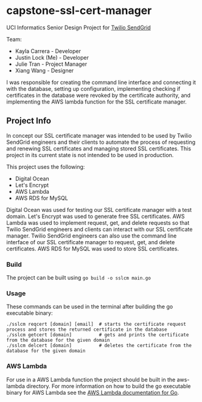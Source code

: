 # capstone-ssl-cert-manager
UCI Informatics Senior Design Project for [Twilio SendGrid](https://www.twilio.com/sendgrid)

Team:
- Kayla Carrera - Developer
- Justin Lock (Me) - Developer
- Julie Tran - Project Manager
- Xiang Wang - Designer

I was responsible for creating the command line interface and connecting it with the database, setting up configuration, implementing checking if certificates in the database were revoked by the certificate authority, and implementing the AWS lambda function for the SSL certificate manager.

## Project Info
In concept our SSL certificate manager was intended to be used by Twilio SendGrid engineers and their clients to automate the process of requesting and renewing SSL certificates and managing stored SSL certificates. This project in its current state is not intended to be used in production.

This project uses the following:
- Digital Ocean
- Let's Encrypt
- AWS Lambda
- AWS RDS for MySQL

Digital Ocean was used for testing our SSL certificate manager with a test domain. Let's Encrypt was used to generate free SSL certificates. AWS Lambda was used to implement request, get, and delete requests so that Twilio SendGrid engineers and clients can interact with our SSL certificate manager. Twilio SendGrid engineers can also use the command line interface of our SSL certificate manager to request, get, and delete certificates. AWS RDS for MySQL was used to store SSL certificates.

### Build
The project can be built using `go build -o sslcm main.go`

### Usage
These commands can be used in the terminal after building the go executable binary:
```
./sslcm reqcert [domain] [email]  # starts the certificate request process and stores the returned certificate in the database
./sslcm getcert [domain]          # gets and prints the certificate from the database for the given domain
./sslcm delcert [domain]          # deletes the certificate from the database for the given domain
```

### AWS Lambda
For use in a AWS Lambda function the project should be built in the aws-lambda directory. For more information on how to build the go executable binary for AWS Lambda see the [AWS Lambda documentation for Go](https://docs.aws.amazon.com/lambda/latest/dg/lambda-golang.html).
